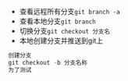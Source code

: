 - 查看远程所有分支`git branch -a`
- 查看本地分支`git branch`
- 切换分支`git checkout 分支名`
- 本地创建分支并推送到git上
``` js
创建分支
git checkout -b 分支名称
为了测试
```